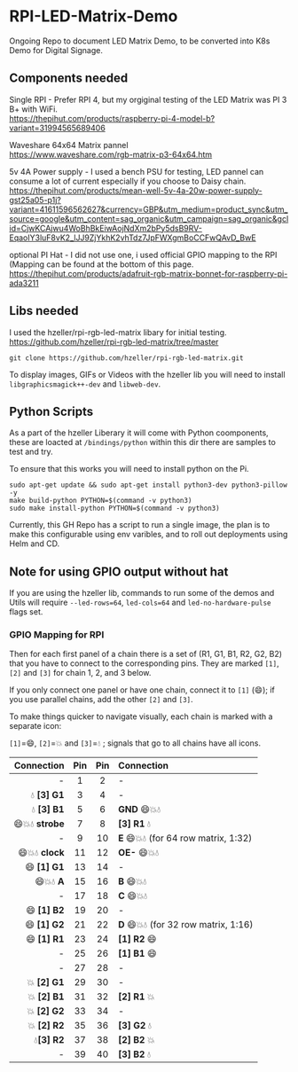 # RPI-LED-Matrix-Demo

Ongoing Repo to document LED Matrix Demo, to be converted into K8s Demo for Digital Signage.

## Components needed
Single RPI - Prefer RPI 4, but my orgiginal testing of the LED Matrix was PI 3 B+ with WiFi. <br>
https://thepihut.com/products/raspberry-pi-4-model-b?variant=31994565689406

Waveshare 64x64 Matrix pannel<br>
https://www.waveshare.com/rgb-matrix-p3-64x64.htm

5v 4A Power supply - I used a bench PSU for testing, LED pannel can consume a lot of current especially if you choose to Daisy chain.<br>
https://thepihut.com/products/mean-well-5v-4a-20w-power-supply-gst25a05-p1j?variant=41611596562627&currency=GBP&utm_medium=product_sync&utm_source=google&utm_content=sag_organic&utm_campaign=sag_organic&gclid=CjwKCAjwu4WoBhBkEiwAojNdXm2bPy5dsB9RV-EqaoIY3luF8vK2_lJJ9ZjYkhK2vhTdz7JpFWXgmBoCCFwQAvD_BwE

optional PI Hat - I did not use one, i used official GPIO mapping to the RPI (Mapping can be found at the bottom of this page.<br>
https://thepihut.com/products/adafruit-rgb-matrix-bonnet-for-raspberry-pi-ada3211


## Libs needed
I used the hzeller/rpi-rgb-led-matrix libary for initial testing.<br>
https://github.com/hzeller/rpi-rgb-led-matrix/tree/master

```shell
git clone https://github.com/hzeller/rpi-rgb-led-matrix.git
```

To display images, GIFs or Videos with the hzeller lib you will need to install `libgraphicsmagick++-dev` and `libweb-dev`.

## Python Scripts

As a part of the hzeller Liberary it will come with Python coomponents, these are loacted at `/bindings/python` within this dir there are samples to test and try.

To ensure that this works you will need to install python on the Pi.

```shell
sudo apt-get update && sudo apt-get install python3-dev python3-pillow -y
make build-python PYTHON=$(command -v python3)
sudo make install-python PYTHON=$(command -v python3)
```
Currently, this GH Repo has a script to run a single image, the plan is to make this configurable using env varibles, and to roll out deployments using Helm and CD.

## Note for using GPIO output without hat
If you are using the hzeller lib, commands to run some of the demos and Utils will require `--led-rows=64`, `led-cols=64` and `led-no-hardware-pulse` flags set.


### GPIO Mapping for RPI

Then for each first panel of a chain there is a set of
(R1, G1, B1, R2, G2, B2) that you have to connect to the corresponding pins.
They are marked `[1]`, `[2]` and `[3]` for chain 1, 2, and 3 below.

If you only connect one panel or have one chain, connect it to
`[1]` (:smile:); if you use parallel chains, add the other `[2]` and `[3]`.

To make things quicker to navigate visually, each chain is marked with a
separate icon:

`[1]`=:smile:, `[2]`=:boom: and `[3]`=:droplet: ; signals that go to all
chains have all icons.

|Connection                        | Pin | Pin |  Connection
|---------------------------------:|:---:|:---:|:-----------------------------
|                             -    |   1 |   2 | -
|             :droplet: **[3] G1** |   3 |   4 | -
|             :droplet: **[3] B1** |   5 |   6 | **GND** :smile::boom::droplet:
|:smile::boom::droplet: **strobe** |   7 |   8 | **[3] R1** :droplet:
|                              -   |   9 |  10 | **E**    :smile::boom::droplet: (for 64 row matrix, 1:32)
|:smile::boom::droplet: **clock**  |  11 |  12 | **OE-**  :smile::boom::droplet:
|              :smile:  **[1] G1** |  13 |  14 | -
|:smile::boom::droplet:      **A** |  15 |  16 | **B**    :smile::boom::droplet:
|                             -    |  17 |  18 | **C**    :smile::boom::droplet:
|              :smile:  **[1] B2** |  19 |  20 | -
|              :smile:  **[1] G2** |  21 |  22 | **D**    :smile::boom::droplet: (for 32 row matrix, 1:16)
|              :smile:  **[1] R1** |  23 |  24 | **[1] R2** :smile:
|                             -    |  25 |  26 | **[1] B1** :smile:
|                             -    |  27 |  28 | -
|              :boom:   **[2] G1** |  29 |  30 | -
|              :boom:   **[2] B1** |  31 |  32 | **[2] R1** :boom:
|              :boom:   **[2] G2** |  33 |  34 | -
|              :boom:   **[2] R2** |  35 |  36 | **[3] G2** :droplet:
|              :droplet:**[3] R2** |  37 |  38 | **[2] B2** :boom:
|                              -   |  39 |  40 | **[3] B2** :droplet:
